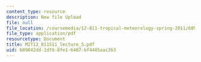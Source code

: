 ```yaml
---
content_type: resource
description: New file Upload
file: null
file_location: /coursemedia/12-811-tropical-meteorology-spring-2011/609042dd1df88fe16407bf4405aac3b3_MIT12_811S11_lecture_5.pdf
file_type: application/pdf
resourcetype: Document
title: MIT12_811S11_lecture_5.pdf
uid: 609042dd-1df8-8fe1-6407-bf4405aac3b3
---
```

